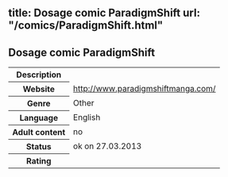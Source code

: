 title: Dosage comic ParadigmShift
url: "/comics/ParadigmShift.html"
---
Dosage comic ParadigmShift
-----------------------------------------

<table class="comicinfo">
<tr>
<th>Description</th><td></td>
</tr>
<tr>
<th>Website</th><td><a href="http://www.paradigmshiftmanga.com/">http://www.paradigmshiftmanga.com/</a></td>
</tr>
<tr>
<th>Genre</th><td>Other</td>
</tr>
<tr>
<th>Language</th><td>English</td>
</tr>
<tr>
<th>Adult content</th><td>no</td>
</tr>
<tr>
<th>Status</th><td>ok on 27.03.2013</td>
</tr>
<tr>
<th>Rating</th><td><div class="g-plusone" data-size="standard" data-annotation="bubble"
 data-href="http://www.paradigmshiftmanga.com/"></div></td>
</tr>
</table>
<script type="text/javascript">
  (function() {
    var po = document.createElement('script'); po.type = 'text/javascript'; po.async = true;
    po.src = 'https://apis.google.com/js/plusone.js';
    var s = document.getElementsByTagName('script')[0]; s.parentNode.insertBefore(po, s);
  })();
</script>
